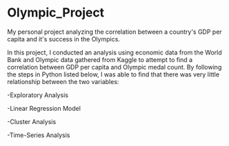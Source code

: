 # Olympic_Project
My personal project analyzing the correlation between a country's GDP per capita and it's success in the Olympics.


In this project, I conducted an analysis using economic data from the World Bank and Olympic data gathered from Kaggle to 
attempt to find a correlation between GDP per capita and Olympic medal count. By following the steps in Python listed below, I was 
able to find that there was very little relationship between the two variables:

-Exploratory Analysis

-Linear Regression Model

-Cluster Analysis

-Time-Series Analysis
